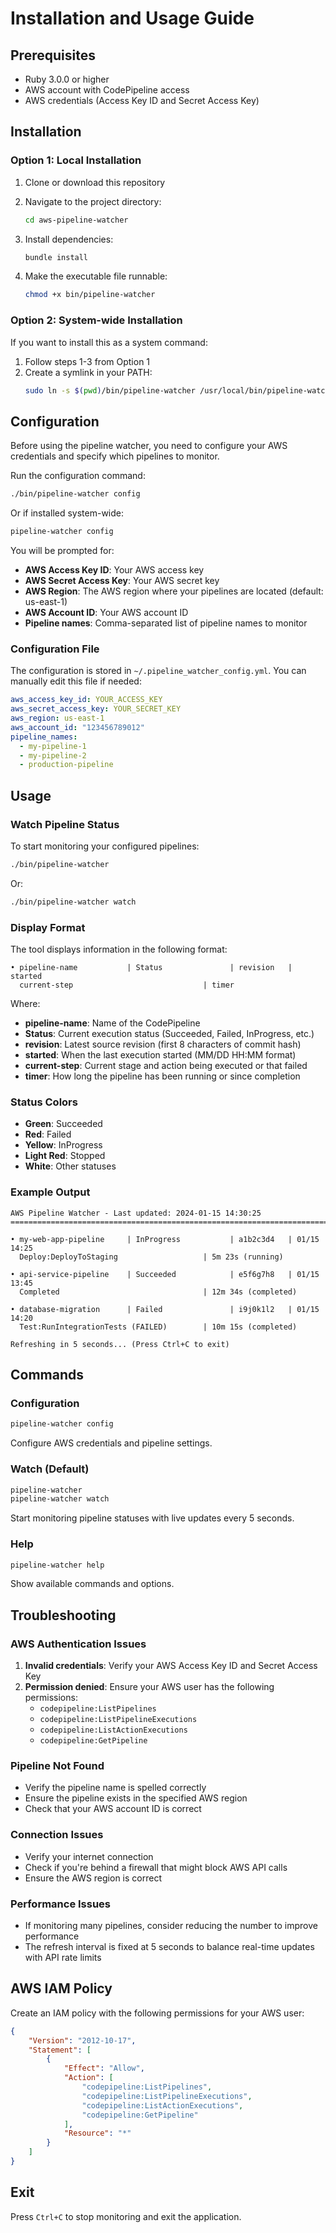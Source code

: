 # Installation and Usage Guide

## Prerequisites

- Ruby 3.0.0 or higher
- AWS account with CodePipeline access
- AWS credentials (Access Key ID and Secret Access Key)

## Installation

### Option 1: Local Installation

1. Clone or download this repository
2. Navigate to the project directory:
   ```bash
   cd aws-pipeline-watcher
   ```

3. Install dependencies:
   ```bash
   bundle install
   ```

4. Make the executable file runnable:
   ```bash
   chmod +x bin/pipeline-watcher
   ```

### Option 2: System-wide Installation

If you want to install this as a system command:

1. Follow steps 1-3 from Option 1
2. Create a symlink in your PATH:
   ```bash
   sudo ln -s $(pwd)/bin/pipeline-watcher /usr/local/bin/pipeline-watcher
   ```

## Configuration

Before using the pipeline watcher, you need to configure your AWS credentials and specify which pipelines to monitor.

Run the configuration command:
```bash
./bin/pipeline-watcher config
```

Or if installed system-wide:
```bash
pipeline-watcher config
```

You will be prompted for:
- **AWS Access Key ID**: Your AWS access key
- **AWS Secret Access Key**: Your AWS secret key
- **AWS Region**: The AWS region where your pipelines are located (default: us-east-1)
- **AWS Account ID**: Your AWS account ID
- **Pipeline names**: Comma-separated list of pipeline names to monitor

### Configuration File

The configuration is stored in `~/.pipeline_watcher_config.yml`. You can manually edit this file if needed:

```yaml
aws_access_key_id: YOUR_ACCESS_KEY
aws_secret_access_key: YOUR_SECRET_KEY
aws_region: us-east-1
aws_account_id: "123456789012"
pipeline_names:
  - my-pipeline-1
  - my-pipeline-2
  - production-pipeline
```

## Usage

### Watch Pipeline Status

To start monitoring your configured pipelines:

```bash
./bin/pipeline-watcher
```

Or:
```bash
./bin/pipeline-watcher watch
```

### Display Format

The tool displays information in the following format:

```
• pipeline-name           | Status               | revision   | started
  current-step                             | timer
```

Where:
- **pipeline-name**: Name of the CodePipeline
- **Status**: Current execution status (Succeeded, Failed, InProgress, etc.)
- **revision**: Latest source revision (first 8 characters of commit hash)
- **started**: When the last execution started (MM/DD HH:MM format)
- **current-step**: Current stage and action being executed or that failed
- **timer**: How long the pipeline has been running or since completion

### Status Colors

- **Green**: Succeeded
- **Red**: Failed
- **Yellow**: InProgress
- **Light Red**: Stopped
- **White**: Other statuses

### Example Output

```
AWS Pipeline Watcher - Last updated: 2024-01-15 14:30:25
================================================================================

• my-web-app-pipeline     | InProgress           | a1b2c3d4   | 01/15 14:25
  Deploy:DeployToStaging                   | 5m 23s (running)

• api-service-pipeline    | Succeeded            | e5f6g7h8   | 01/15 13:45
  Completed                                | 12m 34s (completed)

• database-migration      | Failed               | i9j0k1l2   | 01/15 14:20
  Test:RunIntegrationTests (FAILED)        | 10m 15s (completed)

Refreshing in 5 seconds... (Press Ctrl+C to exit)
```

## Commands

### Configuration
```bash
pipeline-watcher config
```
Configure AWS credentials and pipeline settings.

### Watch (Default)
```bash
pipeline-watcher
pipeline-watcher watch
```
Start monitoring pipeline statuses with live updates every 5 seconds.

### Help
```bash
pipeline-watcher help
```
Show available commands and options.

## Troubleshooting

### AWS Authentication Issues

1. **Invalid credentials**: Verify your AWS Access Key ID and Secret Access Key
2. **Permission denied**: Ensure your AWS user has the following permissions:
   - `codepipeline:ListPipelines`
   - `codepipeline:ListPipelineExecutions`
   - `codepipeline:ListActionExecutions`
   - `codepipeline:GetPipeline`

### Pipeline Not Found

- Verify the pipeline name is spelled correctly
- Ensure the pipeline exists in the specified AWS region
- Check that your AWS account ID is correct

### Connection Issues

- Verify your internet connection
- Check if you're behind a firewall that might block AWS API calls
- Ensure the AWS region is correct

### Performance Issues

- If monitoring many pipelines, consider reducing the number to improve performance
- The refresh interval is fixed at 5 seconds to balance real-time updates with API rate limits

## AWS IAM Policy

Create an IAM policy with the following permissions for your AWS user:

```json
{
    "Version": "2012-10-17",
    "Statement": [
        {
            "Effect": "Allow",
            "Action": [
                "codepipeline:ListPipelines",
                "codepipeline:ListPipelineExecutions",
                "codepipeline:ListActionExecutions",
                "codepipeline:GetPipeline"
            ],
            "Resource": "*"
        }
    ]
}
```

## Exit

Press `Ctrl+C` to stop monitoring and exit the application.